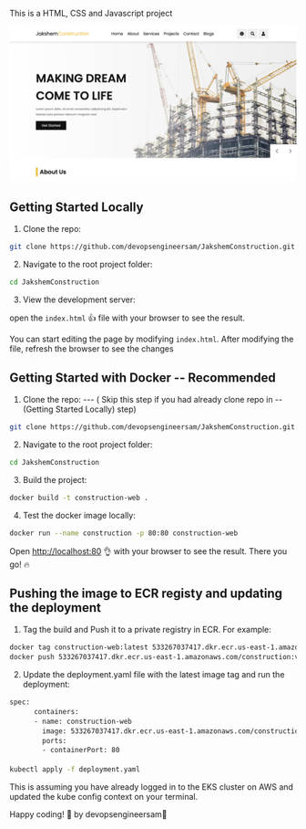This is a HTML, CSS and Javascript project

![Example.](./jakshem.png)

## Getting Started Locally

1. Clone the repo:

```bash
git clone https://github.com/devopsengineersam/JakshemConstruction.git
```

2. Navigate to the root project folder:

```bash
cd JakshemConstruction
```

3. View the development server:

open the `index.html` :+1: file with your browser to see the result.


You can start editing the page by modifying `index.html`. After modifying the file, refresh the browser to see the changes


## Getting Started with Docker -- Recommended

1. Clone the repo:  --- ( Skip this step if you had already clone repo in -- (Getting Started Locally) step)

```bash
git clone https://github.com/devopsengineersam/JakshemConstruction.git
```

2. Navigate to the root project folder:

```bash
cd JakshemConstruction
```
3. Build the project:

```bash
docker build -t construction-web .
```

4. Test the docker image locally:

```bash
docker run --name construction -p 80:80 construction-web
```
Open [http://localhost:80](http://localhost:80) :ok_hand: with your browser to see the result. There you go! :fire:

## Pushing the image to ECR registy and updating the deployment

1. Tag the build and Push it to a private registry in ECR. For example:
```bash
docker tag construction-web:latest 533267037417.dkr.ecr.us-east-1.amazonaws.com/construction:v5 # change this tag to the latest tag
docker push 533267037417.dkr.ecr.us-east-1.amazonaws.com/construction:v5
```

2. Update the deployment.yaml file with the latest image tag and run the deployment:

```bash
spec:
      containers:
      - name: construction-web
        image: 533267037417.dkr.ecr.us-east-1.amazonaws.com/construction:v1.1.0
        ports:
        - containerPort: 80

kubectl apply -f deployment.yaml
```

This is assuming you have already logged in to the EKS cluster on AWS and updated the kube config context on your terminal.

Happy coding! :muscle: by devopsengineersam:sauropod:
